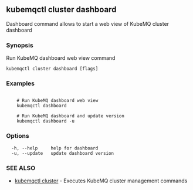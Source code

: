 ## kubemqctl cluster dashboard

Dashboard command allows to start a web view of KubeMQ cluster dashboard

### Synopsis

Run KubeMQ dashboard web view command

```
kubemqctl cluster dashboard [flags]
```

### Examples

```

	# Run KubeMQ dashboard web view
	kubemqctl dashboard

	# Run KubeMQ dashboard and update version
	kubemqctl dashboard -u

```

### Options

```
  -h, --help     help for dashboard
  -u, --update   update dashboard version
```

### SEE ALSO

* [kubemqctl cluster](kubemqctl_cluster.md)	 - Executes KubeMQ cluster management commands


